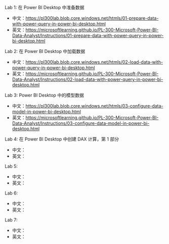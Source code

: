 Lab 1: 在 Power BI Desktop 中准备数据
- 中文：https://pl300lab.blob.core.windows.net/htmls/01-prepare-data-with-power-query-in-power-bi-desktop.html
- 英文：https://microsoftlearning.github.io/PL-300-Microsoft-Power-BI-Data-Analyst/Instructions/01-prepare-data-with-power-query-in-power-bi-desktop.html

Lab 2: 在 Power BI Desktop 中加载数据
- 中文：https://pl300lab.blob.core.windows.net/htmls/02-load-data-with-power-query-in-power-bi-desktop.html
- 英文：https://microsoftlearning.github.io/PL-300-Microsoft-Power-BI-Data-Analyst/Instructions/02-load-data-with-power-query-in-power-bi-desktop.html

Lab 3: Power BI Desktop 中的模型数据
- 中文：https://pl300lab.blob.core.windows.net/htmls/03-configure-data-model-in-power-bi-desktop.html
- 英文：https://microsoftlearning.github.io/PL-300-Microsoft-Power-BI-Data-Analyst/Instructions/03-configure-data-model-in-power-bi-desktop.html

Lab 4: 在 Power BI Desktop 中创建 DAX 计算，第 1 部分
- 中文：
- 英文：

Lab 5: 
- 中文：
- 英文：

Lab 6: 
- 中文：
- 英文：

Lab 7: 
- 中文：
- 英文：